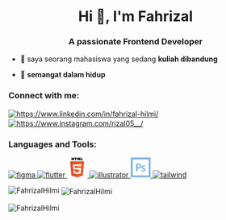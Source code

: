 <h1 align="center">Hi 👋, I'm Fahrizal</h1>
<h3 align="center">A passionate Frontend Developer</h3>

- 🏫 saya seorang mahasiswa yang sedang **kuliah dibandung**

- 👯  **semangat dalam hidup**

<h3 align="left">Connect with me:</h3>
<p align="left">
<a href="https://www.linkedin.com/in/fahrizal-hilmi/" target="blank"><img align="center" src="https://raw.githubusercontent.com/rahuldkjain/github-profile-readme-generator/master/src/images/icons/Social/linked-in-alt.svg" alt="https://www.linkedin.com/in/fahrizal-hilmi/" height="30" width="40" /></a>
<a href="https://www.instagram.com/rizal05__/" target="blank"><img align="center" src="https://raw.githubusercontent.com/rahuldkjain/github-profile-readme-generator/master/src/images/icons/Social/instagram.svg" alt="https://www.instagram.com/rizal05__/" height="30" width="40" /></a>
</p>

<h3 align="left">Languages and Tools:</h3>
<p align="left"> <a href="https://www.figma.com/" target="_blank" rel="noreferrer"> <img src="https://www.vectorlogo.zone/logos/figma/figma-icon.svg" alt="figma" width="40" height="40"/> </a> <a href="https://flutter.dev" target="_blank" rel="noreferrer"> <img src="https://www.vectorlogo.zone/logos/flutterio/flutterio-icon.svg" alt="flutter" width="40" height="40"/> </a> <a href="https://www.w3.org/html/" target="_blank" rel="noreferrer"> <img src="https://raw.githubusercontent.com/devicons/devicon/master/icons/html5/html5-original-wordmark.svg" alt="html5" width="40" height="40"/> </a> <a href="https://www.adobe.com/in/products/illustrator.html" target="_blank" rel="noreferrer"> <img src="https://www.vectorlogo.zone/logos/adobe_illustrator/adobe_illustrator-icon.svg" alt="illustrator" width="40" height="40"/> </a> <a href="https://www.photoshop.com/en" target="_blank" rel="noreferrer"> <img src="https://raw.githubusercontent.com/devicons/devicon/master/icons/photoshop/photoshop-line.svg" alt="photoshop" width="40" height="40"/> </a> <a href="https://tailwindcss.com/" target="_blank" rel="noreferrer"> <img src="https://www.vectorlogo.zone/logos/tailwindcss/tailwindcss-icon.svg" alt="tailwind" width="40" height="40"/> </a> </p>

<p><img align="left" src="https://github-readme-stats.vercel.app/api/top-langs?username=FahrizalHilmi&show_icons=true&locale=en&layout=compact" alt="FahrizalHilmi" /></p>

<p>&nbsp;<img align="center" src="https://github-readme-stats.vercel.app/api?username=FahrizalHilmi&show_icons=true&locale=en" alt="FahrizalHilmi" /></p>

<p><img align="center" src="https://github-readme-streak-stats.herokuapp.com/?user=FahrizalHilmi&" alt="FahrizalHilmi" /></p>
